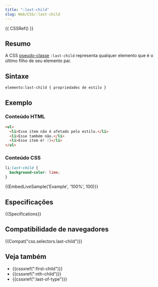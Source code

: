 ```yaml
---
title: ":last-child"
slug: Web/CSS/:last-child
---
```


{{ CSSRef() }}

## Resumo

A CSS [pseudo-classe](/pt-BR/docs/CSS/Pseudo-classes) `:last-child` representa qualquer elemento que é o último filho de seu elemento pai.

## Sintaxe

```
elemento:last-child { propriedades de estilo }
```

## Exemplo

### Conteúdo HTML

```html
<ul>
  <li>Esse item não é afetado pelo estilo.</li>
  <li>Esse também não.</li>
  <li>Esse item é! :)</li>
</ul>
```

### Conteúdo CSS

```css
li:last-child {
  background-color: lime;
}
```

{{EmbedLiveSample('Example', '100%', 100)}}

## Especificações

{{Specifications}}

## Compatibilidade de navegadores

{{Compat("css.selectors.last-child")}}

## Veja também

- {{cssxref(":first-child")}}
- {{cssxref(":nth-child")}}
- {{cssxref(":last-of-type")}}
